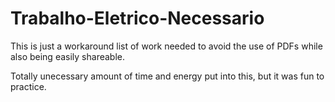 # Trabalho-Eletrico-Necessario

This is just a workaround list of work needed to avoid the use of PDFs while also being easily shareable. 

Totally unecessary amount of time and energy put into this, but it was fun to practice.